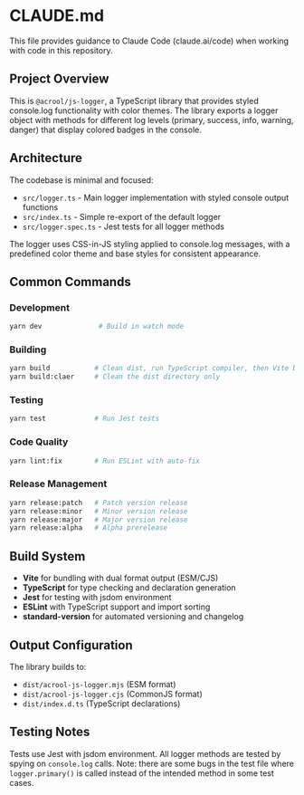 # CLAUDE.md

This file provides guidance to Claude Code (claude.ai/code) when working with code in this repository.

## Project Overview

This is `@acrool/js-logger`, a TypeScript library that provides styled console.log functionality with color themes. The library exports a logger object with methods for different log levels (primary, success, info, warning, danger) that display colored badges in the console.

## Architecture

The codebase is minimal and focused:

- `src/logger.ts` - Main logger implementation with styled console output functions
- `src/index.ts` - Simple re-export of the default logger
- `src/logger.spec.ts` - Jest tests for all logger methods

The logger uses CSS-in-JS styling applied to console.log messages, with a predefined color theme and base styles for consistent appearance.

## Common Commands

### Development
```bash
yarn dev              # Build in watch mode
```

### Building
```bash
yarn build           # Clean dist, run TypeScript compiler, then Vite build
yarn build:claer     # Clean the dist directory only
```

### Testing
```bash
yarn test            # Run Jest tests
```

### Code Quality
```bash
yarn lint:fix        # Run ESLint with auto-fix
```

### Release Management
```bash
yarn release:patch   # Patch version release
yarn release:minor   # Minor version release  
yarn release:major   # Major version release
yarn release:alpha   # Alpha prerelease
```

## Build System

- **Vite** for bundling with dual format output (ESM/CJS)
- **TypeScript** for type checking and declaration generation
- **Jest** for testing with jsdom environment
- **ESLint** with TypeScript support and import sorting
- **standard-version** for automated versioning and changelog

## Output Configuration

The library builds to:
- `dist/acrool-js-logger.mjs` (ESM format)
- `dist/acrool-js-logger.cjs` (CommonJS format)  
- `dist/index.d.ts` (TypeScript declarations)

## Testing Notes

Tests use Jest with jsdom environment. All logger methods are tested by spying on `console.log` calls. Note: there are some bugs in the test file where `logger.primary()` is called instead of the intended method in some test cases.